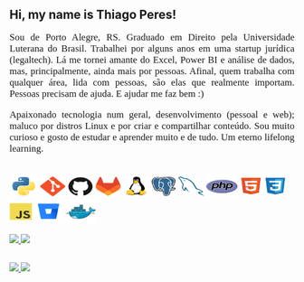 <h2><b>Hi, my name is Thiago Peres!</b></h2>
<p style="text-align: justify; font-family: Georgia, 'Times New Roman', Times, serif; font-size: 17px;">
Sou de Porto Alegre, RS. Graduado em Direito pela Universidade Luterana do Brasil. Trabalhei por alguns anos em uma startup jurídica (legaltech). Lá me tornei amante do Excel, Power BI e análise de dados, mas, principalmente, ainda mais por pessoas. Afinal, quem trabalha com qualquer área, lida com pessoas, são elas que realmente importam. Pessoas precisam de ajuda. E ajudar me faz bem :) 
</p>
<p style="text-align: justify; font-family: Georgia, 'Times New Roman', Times, serif; font-size: 17px;">
Apaixonado tecnologia num geral, desenvolvimento (pessoal e web); maluco por distros Linux e por criar e compartilhar conteúdo. Sou muito curioso e gosto de estudar e aprender muito e de tudo. Um eterno lifelong learning.
</p>
<div style="display: inline_block"><br>
    <img align="center" alt="Python" height="40" width="50" src="https://raw.githubusercontent.com/devicons/devicon/master/icons/python/python-original.svg">
    <img align="center" alt="Git" height="35" width="45" src="https://raw.githubusercontent.com/devicons/devicon/master/icons/git/git-original.svg">
    <img align="center" alt="Github" height="35" width="45" src="https://raw.githubusercontent.com/devicons/devicon/master/icons/github/github-original.svg">
    <img align="center" alt="Gitlab" height="35" width="45" src="https://raw.githubusercontent.com/devicons/devicon/master/icons/gitlab/gitlab-original.svg">
    <img align="center" alt="Linux" height="35" width="45" src="https://raw.githubusercontent.com/devicons/devicon/master/icons/linux/linux-original.svg">
    <img align="center" alt="PSQL" height="35" width="45" src="https://raw.githubusercontent.com/devicons/devicon/master/icons/postgresql/postgresql-original.svg">
    <img align="center" alt="MySQL" height="35" width="45" src="https://raw.githubusercontent.com/devicons/devicon/master/icons/mysql/mysql-original.svg">
    <img align="center" alt="PHP" height="45" width="55" src="https://raw.githubusercontent.com/devicons/devicon/master/icons/php/php-original.svg">
    <img align="center" alt="HTML" height="30" width="40" src="https://raw.githubusercontent.com/devicons/devicon/master/icons/html5/html5-original.svg">
    <img align="center" alt="CSS" height="30" width="40" src="https://raw.githubusercontent.com/devicons/devicon/master/icons/css3/css3-original.svg">
    <img align="center" alt="JS" height="30" width="40" src="https://raw.githubusercontent.com/devicons/devicon/master/icons/javascript/javascript-original.svg">
    <img align="center" alt="Bitbucket" height="40" width="50" src="https://raw.githubusercontent.com/devicons/devicon/master/icons/bitbucket/bitbucket-original.svg">
    <img align="center" alt="Docker" height="45" width="55" src="https://raw.githubusercontent.com/devicons/devicon/master/icons/docker/docker-original.svg">
</div>
<br>
<div>
    <a href="https://github.com/thiagoperess">
    <img height="180em" src="https://github-readme-stats.vercel.app/api?username=thiagoperess&show_icons=true&theme=dark&include_all_commits=true&count_private=true"/>
    <img height="180em" src="https://github-readme-stats.vercel.app/api/top-langs/?username=thiagoperess&hide=html,scss&layout=compact&langs_count=9&theme=dark"/>
</div>
<br>
<div>
<p class="left">
<a href="https://www.linkedin.com/in/thiagoperess/" alt="Linkedin">
    <img src="https://img.shields.io/badge/-Linkedin-045FB4?style=for-the-badge&logo=Linkedin&logoColor=white&link=https://www.linkedin.com/in/thiagoperess/"/>
</a>

<a href="https://www.instagram.com/thiagodasantacruz/" alt="Instagram">
    <img src="https://img.shields.io/badge/-Instagram-DF0174?style=for-the-badge&logo=instagram&logoColor=white&link=https://www.instagram.com/othiagoperess/"/
</a>
</p> 
</div>
